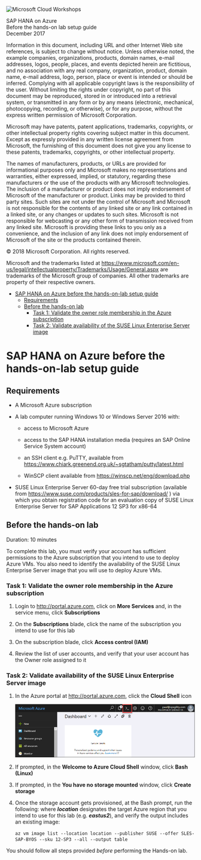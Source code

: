 
![Microsoft Cloud Workshops](https://github.com/Microsoft/MCW-Template-Cloud-Workshop/raw/master/Media/ms-cloud-workshop.png "Microsoft Cloud Workshops")

<div class="MCWHeader1">
SAP HANA on Azure
</div>

<div class="MCWHeader2">
Before the hands-on lab setup guide
</div>

<div class="MCWHeader3">
December 2017
</div>


Information in this document, including URL and other Internet Web site references, is subject to change without notice. Unless otherwise noted, the example companies, organizations, products, domain names, e-mail addresses, logos, people, places, and events depicted herein are fictitious, and no association with any real company, organization, product, domain name, e-mail address, logo, person, place or event is intended or should be inferred. Complying with all applicable copyright laws is the responsibility of the user. Without limiting the rights under copyright, no part of this document may be reproduced, stored in or introduced into a retrieval system, or transmitted in any form or by any means (electronic, mechanical, photocopying, recording, or otherwise), or for any purpose, without the express written permission of Microsoft Corporation.

Microsoft may have patents, patent applications, trademarks, copyrights, or other intellectual property rights covering subject matter in this document. Except as expressly provided in any written license agreement from Microsoft, the furnishing of this document does not give you any license to these patents, trademarks, copyrights, or other intellectual property.

The names of manufacturers, products, or URLs are provided for informational purposes only and Microsoft makes no representations and warranties, either expressed, implied, or statutory, regarding these manufacturers or the use of the products with any Microsoft technologies. The inclusion of a manufacturer or product does not imply endorsement of Microsoft of the manufacturer or product. Links may be provided to third party sites. Such sites are not under the control of Microsoft and Microsoft is not responsible for the contents of any linked site or any link contained in a linked site, or any changes or updates to such sites. Microsoft is not responsible for webcasting or any other form of transmission received from any linked site. Microsoft is providing these links to you only as a convenience, and the inclusion of any link does not imply endorsement of Microsoft of the site or the products contained therein.

© 2018 Microsoft Corporation. All rights reserved.

Microsoft and the trademarks listed at <https://www.microsoft.com/en-us/legal/intellectualproperty/Trademarks/Usage/General.aspx> are trademarks of the Microsoft group of companies. All other trademarks are property of their respective owners.

<!-- TOC -->

- [SAP HANA on Azure before the hands-on-lab setup guide](#sap-hana-on-azure-before-the-hands-on-lab-setup-guide)
    - [Requirements](#requirements)
    - [Before the hands-on lab](#before-the-hands-on-lab)
        - [Task 1: Validate the owner role membership in the Azure subscription](#task-1-validate-the-owner-role-membership-in-the-azure-subscription)
        - [Task 2: Validate availability of the SUSE Linux Enterprise Server image](#task-2-validate-availability-of-the-suse-linux-enterprise-server-image)

<!-- /TOC -->

# SAP HANA on Azure before the hands-on-lab setup guide

## Requirements

-   A Microsoft Azure subscription

-   A lab computer running Windows 10 or Windows Server 2016 with:

    -   access to Microsoft Azure

    -   access to the SAP HANA installation media (requires an SAP Online Service System account)

    -   an SSH client e.g. PuTTY, available from <https://www.chiark.greenend.org.uk/~sgtatham/putty/latest.html>

    -   WinSCP client available from <https://winscp.net/eng/download.php>

-   SUSE Linux Enterprise Server 60-day free trial subscription (available from <https://www.suse.com/products/sles-for-sap/download/> ) via which you obtain registration code for an evaluation copy of SUSE Linux Enterprise Server for SAP Applications 12 SP3 for x86-64


## Before the hands-on lab

Duration: 10 minutes

To complete this lab, you must verify your account has sufficient permissions to the Azure subscription that you intend to use to deploy Azure VMs. You also need to identify the availability of the SUSE Linux Enterprise Server image that you will use to deploy Azure VMs.

### Task 1: Validate the owner role membership in the Azure subscription

1.  Login to <http://portal.azure.com>, click on **More Services** and, in the service menu, click **Subscriptions**

2.  On the **Subscriptions** blade, click the name of the subscription you intend to use for this lab

3.  On the subscription blade, click **Access control (IAM)**

4.  Review the list of user accounts, and verify that your user account has the Owner role assigned to it

### Task 2: Validate availability of the SUSE Linux Enterprise Server image 

1.  In the Azure portal at <http://portal.azure.com>, click the **Cloud Shell** icon

    ![In the Azure Portal, the Cloud Shell icon is selected.](images/Setup/image2.png "Azure Portal")

2.  If prompted, in the **Welcome to Azure Cloud Shell** window, click **Bash (Linux)**

3.  If prompted, in the **You have no storage mounted** window, click **Create storage**

4.  Once the storage account gets provisioned, at the Bash prompt, run the following: where ***location*** designates the target Azure region that you intend to use for this lab (e.g. ***eastus2***), and verify the output includes an existing image:

    ```
    az vm image list --location location --publisher SUSE --offer SLES-SAP-BYOS --sku 12-SP3 --all --output table
    ``` 
     
You should follow all steps provided *before* performing the Hands-on lab.

